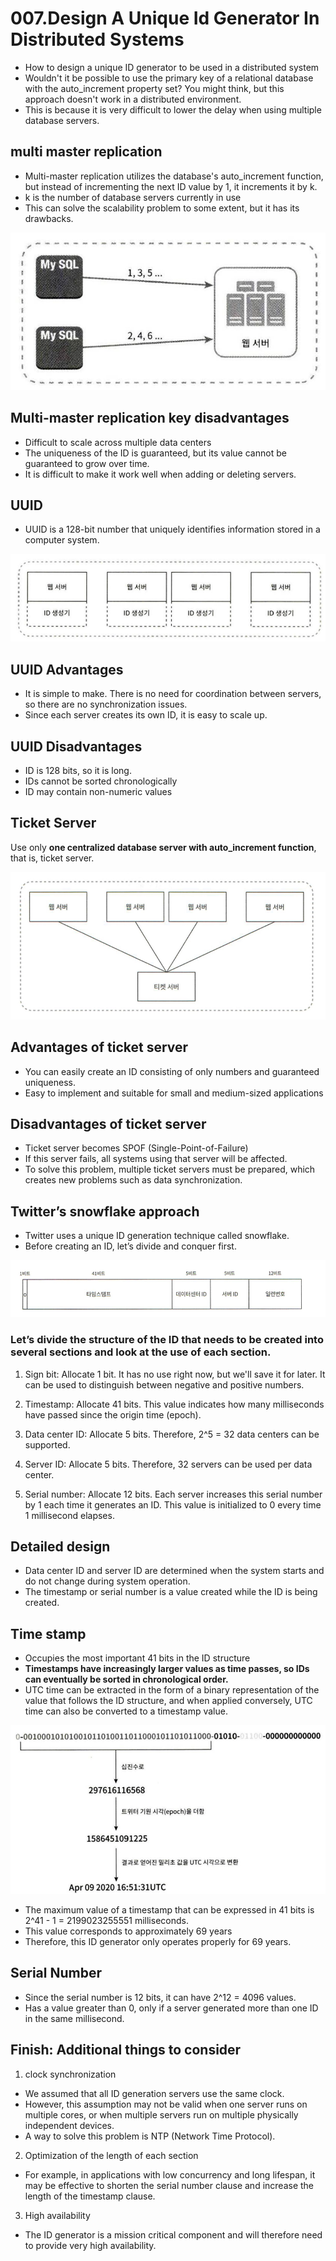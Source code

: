 # 007.Design A Unique Id Generator In Distributed Systems

- How to design a unique ID generator to be used in a distributed system
- Wouldn't it be possible to use the primary key of a relational database with the auto_increment property set? You might think, but this approach doesn't work in a distributed environment.
- This is because it is very difficult to lower the delay when using multiple database servers.

## multi master replication

- Multi-master replication utilizes the database's auto_increment function, but instead of incrementing the next ID value by 1, it increments it by k.
- k is the number of database servers currently in use
- This can solve the scalability problem to some extent, but it has its drawbacks.

![Untitled](./images/Untitled.png)

## Multi-master replication key disadvantages

- Difficult to scale across multiple data centers
- The uniqueness of the ID is guaranteed, but its value cannot be guaranteed to grow over time.
- It is difficult to make it work well when adding or deleting servers.

## UUID

- UUID is a 128-bit number that uniquely identifies information stored in a computer system.

![Untitled](./images/Untitled%201.png)

## UUID Advantages

- It is simple to make. There is no need for coordination between servers, so there are no synchronization issues.
- Since each server creates its own ID, it is easy to scale up.

## UUID Disadvantages

- ID is 128 bits, so it is long.
- IDs cannot be sorted chronologically
- ID may contain non-numeric values

## **Ticket Server**

Use only **one centralized database server with auto_increment function**, that is, ticket server.

![Untitled](./images/Untitled%202.png)

## Advantages of ticket server

- You can easily create an ID consisting of only numbers and guaranteed uniqueness.
- Easy to implement and suitable for small and medium-sized applications

## Disadvantages of ticket server

- Ticket server becomes SPOF (Single-Point-of-Failure)
- If this server fails, all systems using that server will be affected.
- To solve this problem, multiple ticket servers must be prepared, which creates new problems such as data synchronization.

## Twitter’s snowflake approach

- Twitter uses a unique ID generation technique called snowflake.
- Before creating an ID, let’s divide and conquer first.

![Untitled](./images/Untitled%203.png)

### Let’s divide the structure of the ID that needs to be created into several sections and look at the use of each section.

1) Sign bit: Allocate 1 bit. It has no use right now, but we'll save it for later. It can be used to distinguish between negative and positive numbers.

2) Timestamp: Allocate 41 bits. This value indicates how many milliseconds have passed since the origin time (epoch).

3) Data center ID: Allocate 5 bits. Therefore, 2^5 = 32 data centers can be supported.

4) Server ID: Allocate 5 bits. Therefore, 32 servers can be used per data center.

5) Serial number: Allocate 12 bits. Each server increases this serial number by 1 each time it generates an ID. This value is initialized to 0 every time 1 millisecond elapses.

## Detailed design

- Data center ID and server ID are determined when the system starts and do not change during system operation.
- The timestamp or serial number is a value created while the ID is being created.

## Time stamp

- Occupies the most important 41 bits in the ID structure
- **Timestamps have increasingly larger values as time passes, so IDs can eventually be sorted in chronological order.**
- UTC time can be extracted in the form of a binary representation of the value that follows the ID structure, and when applied conversely, UTC time can also be converted to a timestamp value.

![Untitled](./images/Untitled%204.png)

- The maximum value of a timestamp that can be expressed in 41 bits is 2^41 - 1 = 2199023255551 milliseconds.
- This value corresponds to approximately 69 years
- Therefore, this ID generator only operates properly for 69 years.

## Serial Number

- Since the serial number is 12 bits, it can have 2^12 = 4096 values.
- Has a value greater than 0, only if a server generated more than one ID in the same millisecond.

## Finish: Additional things to consider

1) clock synchronization

- We assumed that all ID generation servers use the same clock.
- However, this assumption may not be valid when one server runs on multiple cores, or when multiple servers run on multiple physically independent devices.
- A way to solve this problem is NTP (Network Time Protocol).

2) Optimization of the length of each section

- For example, in applications with low concurrency and long lifespan, it may be effective to shorten the serial number clause and increase the length of the timestamp clause.

3) High availability

- The ID generator is a mission critical component and will therefore need to provide very high availability.